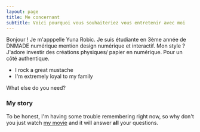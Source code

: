 ```yaml
---
layout: page
title: Me concernant
subtitle: Voici pourquoi vous souhaiteriez vous entretenir avec moi
---
```


Bonjour ! Je m'apppelle Yuna Robic.
Je suis étudiante en 3ème année de DNMADE numérique mention design numérique et interactif. 
Mon style ?
J'adore investir des créations physiques/ papier en numérique. Pour un côté authentique.

- I rock a great mustache
- I'm extremely loyal to my family

What else do you need?

### My story

To be honest, I'm having some trouble remembering right now, so why don't you just watch [my movie](https://en.wikipedia.org/wiki/The_Princess_Bride_%28film%29) and it will answer **all** your questions.
